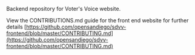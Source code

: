 Backend repository for Voter's Voice website.

View the CONTRIBUTIONS.md guide for the front end website for further details [https://github.com/opensandiego/sdvv-frontend/blob/master/CONTRIBUTING.md](https://github.com/opensandiego/sdvv-frontend/blob/master/CONTRIBUTING.md)
